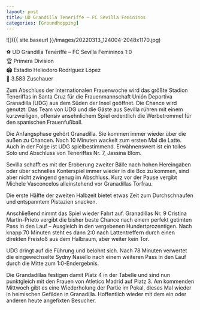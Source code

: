 ```yaml
---
layout: post
title: UD Grandilla Teneriffe – FC Sevilla Femininos
categories: [Groundhopping]
---
```



![]({{ site.baseurl }}/images/20220313_124004-2048x1170.jpg)

⚽️ UD Grandilla Teneriffe – FC Sevilla Femininos 1:0  
🏆 Primera Division  
🏟 Estadio Heliodoro Rodríguez López  
🥁 3.583 Zuschauer  

Zum Abschluss der internationalen Frauenwoche wird das größte Stadion Teneriffas in Santa Cruz für die Frauenmannschaft Unión Deportiva Granadilla (UDG) aus dem Süden der Insel geöffnet. Die Chance wird genutzt: Das Team von UDG und die Gäste aus Sevilla rühren mit einem kurzweiligen, offensiv ansehnlichem Spiel ordentlich die Werbetrommel für den spanischen Frauenfußball.

Die Anfangsphase gehört Granadilla. Sie kommen immer wieder über die außen zu Chancen. Nach 10 Minuten wackelt zum ersten Mal die Latte. Auch in der Folge ist UDG spielbestimmend. Erwähnenswert ist ein tolles Solo und Abschluss von Teneriffas Nr. 7, Jassina Blom. 

Sevilla schafft es mit der Eroberung zweiter Bälle nach hohen Hereingaben oder über schnelles Konterspiel immer wieder in die Box zu kommen, sind aber nicht zwingend genug im Abschluss. Kurz vor der Pause vergibt Michele Vasconcelos alleinstehend vor Granadillas Torfrau. 

Die erste Hälfte der zweiten Halbzeit bietet etwas Zeit zum Durchschnaufen und entspanntem Pistazien snacken. 

Anschließend nimmt das Spiel wieder Fahrt auf. Granadillas Nr. 9 Cristina Martín-Prieto vergibt die bisher beste Chance nach einem perfekt getimten Pass in den Lauf – Ausgleich in den vergebenen Hundertprozentigen. Nach knapp 70 Minuten steht es dann 2:0 nach Lattentreffern durch einen direkten Freistoß aus dem Halbraum, aber weiter kein Tor. 

UDG dringt auf die Führung und belohnt sich. Nach 78 Minuten verwertet die eingewechselte Sydny Nasello nach einem weiteren Pass in den Lauf durch die Mitte zum 1:0-Endergebnis. 

Die Grandadillas festigen damit Platz 4 in der Tabelle und sind nun punktgleich mit den Frauen von Atletico Madrid auf Platz 3. Am kommenden Mittwoch gibt es eine Wiederholung der Partie im Pokal, dieses Mal wieder in heimischen Gefilden in Granadilla. Hoffentlich wieder mit dem ein oder anderen heute angefixten Besucher. 